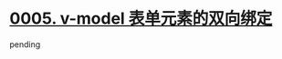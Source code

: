 # [0005. v-model 表单元素的双向绑定](https://github.com/tnotesjs/TNotes.vue/tree/main/notes/0005.%20v-model%20%E8%A1%A8%E5%8D%95%E5%85%83%E7%B4%A0%E7%9A%84%E5%8F%8C%E5%90%91%E7%BB%91%E5%AE%9A)

pending
